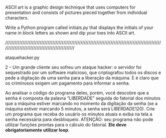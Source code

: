 ASCII art is a graphic design technique that uses computers for presentation and consists of pictures pieced together from individual characters.

Write a Python program called initials.py that displays the initials of your name in block letters as shown and dip your toes into ASCII art.

///////////////////////////////////////////////////////////////////////////////////////////////////////////////////////////////////////////////

ataquehacker.py

2 – Um grande cliente seu sofreu um ataque hacker: o servidor foi sequestrado por um software malicioso, que criptografou todos os discos e pede a digitação de uma senha para a liberação da máquina. E é claro que os criminosos exigem um pagamento para informar a senha.

Ao analisar o código do programa deles, porém, você descobre que a senha é composta da palavra “LIBERDADE” seguida do fatorial dos minutos que a máquina estiver marcando no momento da digitação da senha (se a máquina estiver marcando 5 minutos, a senha será LIBERDADE120). Crie um programa que receba do usuário os minutos atuais e exiba na tela a senha necessária para desbloqueio. ATENÇÃO: seu programa não pode utilizar funções prontas para o cálculo do fatorial. **Ele deve obrigatoriamente utilizar loop**.
